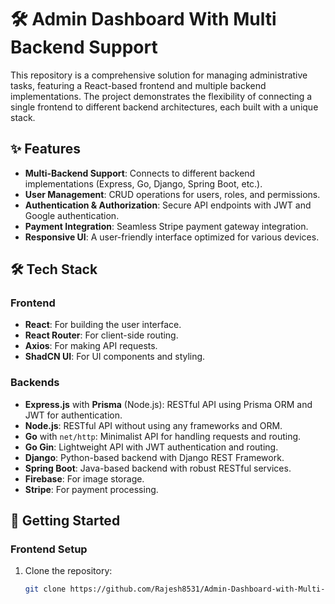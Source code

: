 # 🛠️ Admin Dashboard With Multi Backend Support

This repository is a comprehensive solution for managing administrative tasks, featuring a React-based frontend and multiple backend implementations. The project demonstrates the flexibility of connecting a single frontend to different backend architectures, each built with a unique stack.

## ✨ Features
- **Multi-Backend Support**: Connects to different backend implementations (Express, Go, Django, Spring Boot, etc.).
- **User Management**: CRUD operations for users, roles, and permissions.
- **Authentication & Authorization**: Secure API endpoints with JWT and Google authentication.
- **Payment Integration**: Seamless Stripe payment gateway integration.
- **Responsive UI**: A user-friendly interface optimized for various devices.

## 🛠️ Tech Stack

### **Frontend**
- **React**: For building the user interface.
- **React Router**: For client-side routing.
- **Axios**: For making API requests.
- **ShadCN UI**: For UI components and styling.

### **Backends**
- **Express.js** with **Prisma** (Node.js): RESTful API using Prisma ORM and JWT for authentication.
- **Node.js**: RESTful API without using any frameworks and ORM.
- **Go** with `net/http`: Minimalist API for handling requests and routing.
- **Go Gin**: Lightweight API with JWT authentication and routing.
- **Django**: Python-based backend with Django REST Framework.
- **Spring Boot**: Java-based backend with robust RESTful services.
- **Firebase**: For image storage.
- **Stripe**: For payment processing.

## 🚀 Getting Started

### **Frontend Setup**
1. Clone the repository:
   ```bash
   git clone https://github.com/Rajesh8531/Admin-Dashboard-with-Multi-Backend.git
